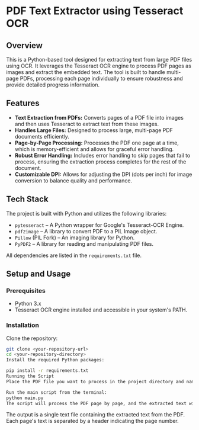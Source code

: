 # PDF Text Extractor using Tesseract OCR

## Overview
This is a Python-based tool designed for extracting text from large PDF files using OCR. It leverages the Tesseract OCR engine to process PDF pages as images and extract the embedded text. The tool is built to handle multi-page PDFs, processing each page individually to ensure robustness and provide detailed progress information.

## Features
- **Text Extraction from PDFs:** Converts pages of a PDF file into images and then uses Tesseract to extract text from these images.
- **Handles Large Files:** Designed to process large, multi-page PDF documents efficiently.
- **Page-by-Page Processing:** Processes the PDF one page at a time, which is memory-efficient and allows for graceful error handling.
- **Robust Error Handling:** Includes error handling to skip pages that fail to process, ensuring the extraction process completes for the rest of the document.
- **Customizable DPI:** Allows for adjusting the DPI (dots per inch) for image conversion to balance quality and performance.

## Tech Stack
The project is built with Python and utilizes the following libraries:
- `pytesseract` – A Python wrapper for Google's Tesseract-OCR Engine.
- `pdf2image` – A library to convert PDF to a PIL Image object.
- `Pillow` (PIL Fork) – An imaging library for Python.
- `PyPDF2` – A library for reading and manipulating PDF files.

All dependencies are listed in the `requirements.txt` file.

## Setup and Usage

### Prerequisites
- Python 3.x
- Tesseract OCR engine installed and accessible in your system's PATH.

### Installation
Clone the repository:

```bash
git clone <your-repository-url>
cd <your-repository-directory>
Install the required Python packages:

pip install -r requirements.txt
Running the Script
Place the PDF file you want to process in the project directory and name it CAO.pdf (or modify the pdf_path in main.py).

Run the main script from the terminal:
python main.py
The script will process the PDF page by page, and the extracted text will be saved to cao_output_text.txt by default.
```
The output is a single text file containing the extracted text from the PDF. Each page's text is separated by a header indicating the page number.
